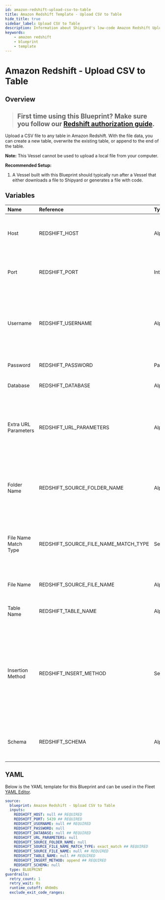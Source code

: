```yaml
---
id: amazon-redshift-upload-csv-to-table
title: Amazon Redshift Template - Upload CSV to Table
hide_title: true
sidebar_label: Upload CSV to Table
description: Information about Shipyard's low-code Amazon Redshift Upload CSV to Table blueprint. Upload a CSV file to any table in Amazon Redshift. With the file data, you can create a new table, overwrite the existing table, or append to the end of the table.
keywords:
    - amazon redshift
    - blueprint
    - template
---
```


# Amazon Redshift - Upload CSV to Table

## Overview

> ## **First time using this Blueprint? Make sure you follow our [Redshift authorization guide](https://www.shipyardapp.com/docs/blueprint-library/amazon-redshift/amazon-redshift-authorization/)**.

Upload a CSV file to any table in Amazon Redshift. With the file data, you can create a new table, overwrite the existing table, or append to the end of the table.

**Note:** This Vessel cannot be used to upload a local file from your computer.

**Recommended Setup:**

1. A Vessel built with this Blueprint should typically run after a Vessel that either downloads a file to Shipyard or generates a file with code. 



## Variables

| Name | Reference | Type | Required | Default | Options | Description |
|:---|:---|:---|:---|:---|:---|:---|
| Host | REDSHIFT_HOST | Alphanumeric | :white_check_mark: | - | - | The domain or the IP address of the database you want to connect to. |
| Port | REDSHIFT_PORT | Integer | :white_check_mark: | 5439 | - | Port number where the database accepts inbound connections |
| Username | REDSHIFT_USERNAME | Alphanumeric | :white_check_mark: | - | - | Username configured as part of the database credentials. See Authorization documentation for more information. |
| Password | REDSHIFT_PASSWORD | Password | :heavy_minus_sign: | - | - | Password for the provided username |
| Database | REDSHIFT_DATABASE | Alphanumeric | :white_check_mark: | - | - | Name of the database to connect to. |
| Extra URL Parameters | REDSHIFT_URL_PARAMETERS | Alphanumeric | :heavy_minus_sign: | - | - | Extra parameters that will be placed at the end of the connection string, after the "?". Must be separated by "&" |
| Folder Name | REDSHIFT_SOURCE_FOLDER_NAME | Alphanumeric | :heavy_minus_sign: | - | - | Folder where the file to upload can be found. Leaving blank will search in the current working directory. |
| File Name Match Type | REDSHIFT_SOURCE_FILE_NAME_MATCH_TYPE | Select | :white_check_mark: | `exact_match` | Exact Match: `exact_match`<br></br><br></br>Regex Match: `regex_match` | Determines if the text in "File Name" will match to one or multiple files. |
| File Name | REDSHIFT_SOURCE_FILE_NAME | Alphanumeric | :white_check_mark: | - | - | Name of the file to upload to the specified table |
| Table Name | REDSHIFT_TABLE_NAME | Alphanumeric | :white_check_mark: | - | - | Name of the table where you want data inserted |
| Insertion Method | REDSHIFT_INSERT_METHOD | Select | :white_check_mark: | `append` | Append Data: `append`<br></br><br></br>Replace Data: `replace`<br></br><br></br>Add Data Only if Table is Empty: `fail` | Determines how the data in your file will be added to the table |
| Schema | REDSHIFT_SCHEMA | Alphanumeric | :heavy_minus_sign: | - | - | The schema to establish a connection with; if omitted this will default to public.  |


## YAML

Below is the YAML template for this Blueprint and can be used in the Fleet [YAML Editor](../../reference/fleets/yaml-editor.md).

```yaml
source:
  blueprint: Amazon Redshift - Upload CSV to Table
  inputs:
    REDSHIFT_HOST: null ## REQUIRED
    REDSHIFT_PORT: 5439 ## REQUIRED
    REDSHIFT_USERNAME: null ## REQUIRED
    REDSHIFT_PASSWORD: null 
    REDSHIFT_DATABASE: null ## REQUIRED
    REDSHIFT_URL_PARAMETERS: null 
    REDSHIFT_SOURCE_FOLDER_NAME: null 
    REDSHIFT_SOURCE_FILE_NAME_MATCH_TYPE: exact_match ## REQUIRED
    REDSHIFT_SOURCE_FILE_NAME: null ## REQUIRED
    REDSHIFT_TABLE_NAME: null ## REQUIRED
    REDSHIFT_INSERT_METHOD: append ## REQUIRED
    REDSHIFT_SCHEMA: null 
  type: BLUEPRINT
guardrails:
  retry_count: 1
  retry_wait: 0s
  runtime_cutoff: 4h0m0s
  exclude_exit_code_ranges:
```
